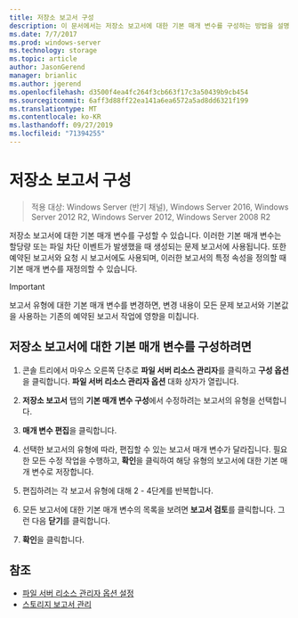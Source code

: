 ```yaml
---
title: 저장소 보고서 구성
description: 이 문서에서는 저장소 보고서에 대한 기본 매개 변수를 구성하는 방법을 설명합니다.
ms.date: 7/7/2017
ms.prod: windows-server
ms.technology: storage
ms.topic: article
author: JasonGerend
manager: brianlic
ms.author: jgerend
ms.openlocfilehash: d3500f4ea4fc264f3cb663f17c3a50439b9cb454
ms.sourcegitcommit: 6aff3d88ff22ea141a6ea6572a5ad8dd6321f199
ms.translationtype: MT
ms.contentlocale: ko-KR
ms.lasthandoff: 09/27/2019
ms.locfileid: "71394255"
---
```

# <a name="configure-storage-reports"></a>저장소 보고서 구성

> 적용 대상: Windows Server (반기 채널), Windows Server 2016, Windows Server 2012 R2, Windows Server 2012, Windows Server 2008 R2

저장소 보고서에 대한 기본 매개 변수를 구성할 수 있습니다. 이러한 기본 매개 변수는 할당량 또는 파일 차단 이벤트가 발생했을 때 생성되는 문제 보고서에 사용됩니다. 또한 예약된 보고서와 요청 시 보고서에도 사용되며, 이러한 보고서의 특정 속성을 정의할 때 기본 매개 변수를 재정의할 수 있습니다.

> [!Important]
> 보고서 유형에 대한 기본 매개 변수를 변경하면, 변경 내용이 모든 문제 보고서와 기본값을 사용하는 기존의 예약된 보고서 작업에 영향을 미칩니다.

## <a name="to-configure-the-default-parameters-for-storage-reports"></a>저장소 보고서에 대한 기본 매개 변수를 구성하려면

1. 콘솔 트리에서 마우스 오른쪽 단추로 **파일 서버 리소스 관리자**를 클릭하고 **구성 옵션**을 클릭합니다. **파일 서버 리소스 관리자 옵션** 대화 상자가 열립니다.

2. **저장소 보고서** 탭의 **기본 매개 변수 구성**에서 수정하려는 보고서의 유형을 선택합니다.

3. **매개 변수 편집**을 클릭합니다.

4. 선택한 보고서의 유형에 따라, 편집할 수 있는 보고서 매개 변수가 달라집니다. 필요한 모든 수정 작업을 수행하고, **확인**을 클릭하여 해당 유형의 보고서에 대한 기본 매개 변수로 저장합니다.

5.  편집하려는 각 보고서 유형에 대해 2 - 4단계를 반복합니다.

6. 모든 보고서에 대한 기본 매개 변수의 목록을 보려면 **보고서 검토**를 클릭합니다. 그런 다음 **닫기**를 클릭합니다.

7.  **확인**을 클릭합니다.

## <a name="see-also"></a>참조

-   [파일 서버 리소스 관리자 옵션 설정](setting-file-server-resource-manager-options.md)
-   [스토리지 보고서 관리](storage-reports-management.md)
